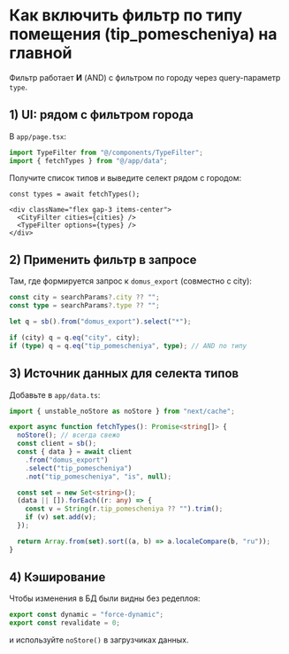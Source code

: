 # Как включить фильтр по типу помещения (tip_pomescheniya) на главной

Фильтр работает **И** (AND) с фильтром по городу через query-параметр `type`.

## 1) UI: рядом с фильтром города

В `app/page.tsx`:
```ts
import TypeFilter from "@/components/TypeFilter";
import { fetchTypes } from "@/app/data";
```

Получите список типов и выведите селект рядом с городом:
```tsx
const types = await fetchTypes();

<div className="flex gap-3 items-center">
  <CityFilter cities={cities} />
  <TypeFilter options={types} />
</div>
```

## 2) Применить фильтр в запросе

Там, где формируется запрос к `domus_export` (совместно с city):
```ts
const city = searchParams?.city ?? "";
const type = searchParams?.type ?? "";

let q = sb().from("domus_export").select("*");

if (city) q = q.eq("city", city);
if (type) q = q.eq("tip_pomescheniya", type); // AND по типу
```

## 3) Источник данных для селекта типов

Добавьте в `app/data.ts`:
```ts
import { unstable_noStore as noStore } from "next/cache";

export async function fetchTypes(): Promise<string[]> {
  noStore(); // всегда свежо
  const client = sb();
  const { data } = await client
    .from("domus_export")
    .select("tip_pomescheniya")
    .not("tip_pomescheniya", "is", null);

  const set = new Set<string>();
  (data || []).forEach((r: any) => {
    const v = String(r.tip_pomescheniya ?? "").trim();
    if (v) set.add(v);
  });

  return Array.from(set).sort((a, b) => a.localeCompare(b, "ru"));
}
```

## 4) Кэширование

Чтобы изменения в БД были видны без редеплоя:
```ts
export const dynamic = "force-dynamic";
export const revalidate = 0;
```
и используйте `noStore()` в загрузчиках данных.
